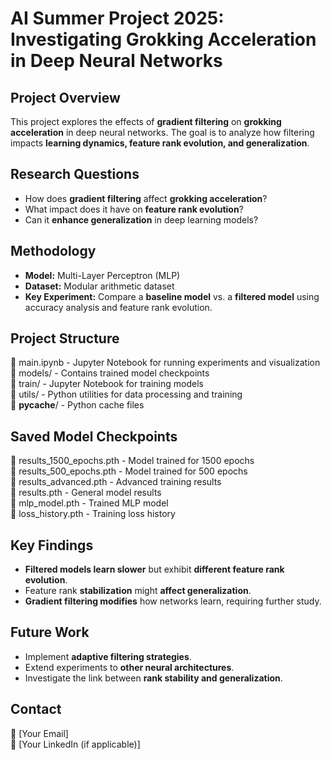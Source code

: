 # AI Summer Project 2025: Investigating Grokking Acceleration in Deep Neural Networks

## Project Overview
This project explores the effects of **gradient filtering** on **grokking acceleration** in deep neural networks. The goal is to analyze how filtering impacts **learning dynamics, feature rank evolution, and generalization**.

## Research Questions
- How does **gradient filtering** affect **grokking acceleration**?
- What impact does it have on **feature rank evolution**?
- Can it **enhance generalization** in deep learning models?

## Methodology
- **Model:** Multi-Layer Perceptron (MLP)
- **Dataset:** Modular arithmetic dataset
- **Key Experiment:** Compare a **baseline model** vs. a **filtered model** using accuracy analysis and feature rank evolution.

## Project Structure
📂 main.ipynb        - Jupyter Notebook for running experiments and visualization  
📂 models/          - Contains trained model checkpoints  
📂 train/           - Jupyter Notebook for training models  
📂 utils/           - Python utilities for data processing and training  
📂 __pycache__/     - Python cache files  



## Saved Model Checkpoints
📌 results_1500_epochs.pth  - Model trained for 1500 epochs  
📌 results_500_epochs.pth   - Model trained for 500 epochs  
📌 results_advanced.pth     - Advanced training results  
📌 results.pth             - General model results  
📌 mlp_model.pth           - Trained MLP model  
📌 loss_history.pth        - Training loss history  



## Key Findings
- **Filtered models learn slower** but exhibit **different feature rank evolution**.
- Feature rank **stabilization** might **affect generalization**.
- **Gradient filtering modifies** how networks learn, requiring further study.

## Future Work
- Implement **adaptive filtering strategies**.
- Extend experiments to **other neural architectures**.
- Investigate the link between **rank stability and generalization**.

## Contact
📧 [Your Email]  
🔗 [Your LinkedIn (if applicable)]  

